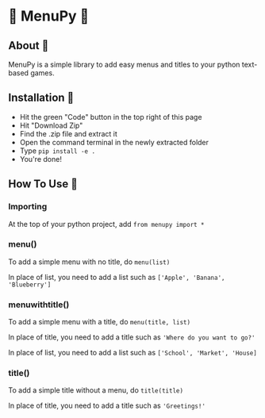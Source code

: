# 🐍 MenuPy 🐍
## About 📖
MenuPy is a simple library to add easy menus and titles to your python text-based games.
## Installation 💾
- Hit the green "Code" button in the top right of this page
- Hit "Download Zip"
- Find the .zip file and extract it
- Open the command terminal in the newly extracted folder
- Type ``pip install -e .``
- You're done!
## How To Use 👾
### Importing
At the top of your python project, add ``from menupy import *``

### menu()
To add a simple menu with no title, do ``menu(list)``

In place of list, you need to add a list such as ``['Apple', 'Banana', 'Blueberry']``

### menuwithtitle()
To add a simple menu with a title, do ``menu(title, list)``

In place of title, you need to add a title such as ``'Where do you want to go?'``

In place of list, you need to add a list such as ``['School', 'Market', 'House]``
### title()
To add a simple title without a menu, do ``title(title)``

In place of title, you need to add a title such as ``'Greetings!'``
